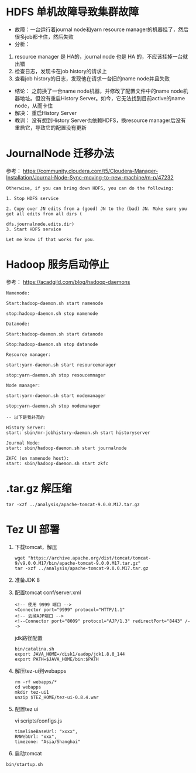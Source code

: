 # HDFS 单机故障导致集群故障
* 故障：一台运行着journal node和yarn resource manager的机器挂了，然后很多job都卡住，然后失败
* 分析：

1. resource manager 是 HA的，journal node 也是 HA 的，不应该挂掉一台就出错
1. 检查日志，发现卡在job history的请求上
1. 查看job history的日志，发现他在请求一台旧的name node并且失败

* 结论：
    之前换了一台name node机器，并修改了配置文件中的name node机器地址。但没有重启History Server。如今，它无法找到目前active的name node，从而卡住
* 解决：
    重启History Server
* 教训：
    没有想到History Server也依赖HDFS，换resource manager后没有重启它，导致它的配置没有更新
 

# JournalNode 迁移办法

参考： https://community.cloudera.com/t5/Cloudera-Manager-Installation/Journal-Node-Sync-moving-to-new-machine/m-p/47232

```
Otherwise, if you can bring down HDFS, you can do the following:

1. Stop HDFS service

2. Copy over JN edits from a (good) JN to the (bad) JN. Make sure you get all edits from all dirs (

dfs.journalnode.edits.dir)
3. Start HDFS service
 
Let me know if that works for you.
```

# Hadoop 服务启动停止
参考： https://acadgild.com/blog/hadoop-daemons

```
Namenode:

Start:hadoop-daemon.sh start namenode

stop:hadoop-daemon.sh stop namenode

Datanode:

Start:hadoop-daemon.sh start datanode

Stop:hadoop-daemon.sh stop datanode

Resource manager:

start:yarn-daemon.sh start resourcemanager

stop:yarn-daemon.sh stop resoucemnager

Node manager:

start:yarn-daemon.sh start nodemanager

stop:yarn-daemon.sh stop nodemanager

-- 以下是我补充的

History Server:
start: sbin/mr-jobhistory-daemon.sh start historyserver

Journal Node: 
start: sbin/hadoop-daemon.sh start journalnode

ZKFC (on namenode host):
start: sbin/hadoop-daemon.sh start zkfc
```

# .tar.gz 解压缩
```shell
tar -xzf ../analysis/apache-tomcat-9.0.0.M17.tar.gz
```

# Tez UI 部署

1. 下载tomcat，解压
    ```shell
    wget "https://archive.apache.org/dist/tomcat/tomcat-9/v9.0.0.M17/bin/apache-tomcat-9.0.0.M17.tar.gz"
    tar -xzf ../analysis/apache-tomcat-9.0.0.M17.tar.gz
    ```

1. 准备JDK 8

1. 配置tomcat
    conf/server.xml
    ```
    <!-- 使用 9999 端口 -->
    <Connector port="9999" protocol="HTTP/1.1"
    <!-- 去掉AJP端口 -->
    <!--Connector port="8009" protocol="AJP/1.3" redirectPort="8443" /-->
    ```

    jdk路径配置
    ```
    bin/catalina.sh
    export JAVA_HOME=/disk1/eadop/jdk1.8.0_144
    export PATH=$JAVA_HOME/bin:$PATH
    ```

1. 解压tez-ui到webapps
    ```
    rm -rf webapps/*
    cd webapps
    mkdir tez-ui1
    unzip $TEZ_HOME/tez-ui-0.8.4.war 
    ```

1. 配置tez ui

    vi scripts/configs.js
    ```
    timelineBaseUrl: "xxxx",
    RMWebUrl: "xxx",
    timezone: "Asia/Shanghai"
    ```

1. 启动tomcat
```shell
bin/startup.sh
```
